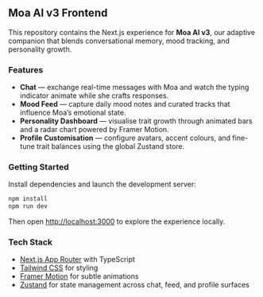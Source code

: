 ## Moa AI v3 Frontend

This repository contains the Next.js experience for **Moa AI v3**, our adaptive companion that blends conversational memory, mood tracking, and personality growth.

### Features

- **Chat** — exchange real-time messages with Moa and watch the typing indicator animate while she crafts responses.
- **Mood Feed** — capture daily mood notes and curated tracks that influence Moa’s emotional state.
- **Personality Dashboard** — visualise trait growth through animated bars and a radar chart powered by Framer Motion.
- **Profile Customisation** — configure avatars, accent colours, and fine-tune trait balances using the global Zustand store.

### Getting Started

Install dependencies and launch the development server:

```bash
npm install
npm run dev
```

Then open [http://localhost:3000](http://localhost:3000) to explore the experience locally.

### Tech Stack

- [Next.js App Router](https://nextjs.org/docs/app) with TypeScript
- [Tailwind CSS](https://tailwindcss.com) for styling
- [Framer Motion](https://www.framer.com/motion/) for subtle animations
- [Zustand](https://docs.pmnd.rs/zustand/getting-started/introduction) for state management across chat, feed, and profile surfaces

